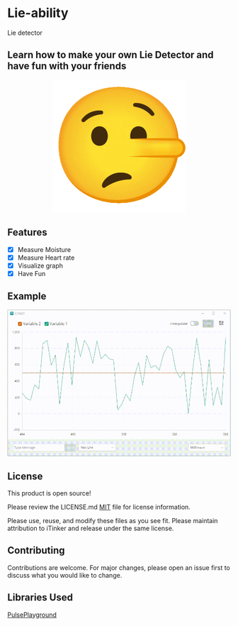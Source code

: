 # Lie-ability
Lie detector
## Learn how to make your own Lie Detector and have fun with your friends
<p align="center">
  <img width="300" height="300" src="https://github.com/Vishal01Mehra/Lie-ability/blob/main/Resources/1f925.gif">
</p>

## Features

 - [x] Measure Moisture 
 - [x] Measure Heart rate
 - [x] Visualize graph 
 - [x] Have Fun

## Example
![](https://github.com/Vishal01Mehra/Lie-ability/blob/main/Resources/plotter.gif)
## License
This product is open source!

Please review the LICENSE.md [MIT](https://choosealicense.com/licenses/mit/) file for license information.

Please use, reuse, and modify these files as you see fit. Please maintain attribution to iTinker and release under the same license.

## Contributing
Contributions are welcome. For major changes, please open an issue first to discuss what you would like to change.

## Libraries Used
[PulsePlayground](https://github.com/WorldFamousElectronics/PulseSensorPlayground/archive/refs/tags/v1.9.1.zip)


